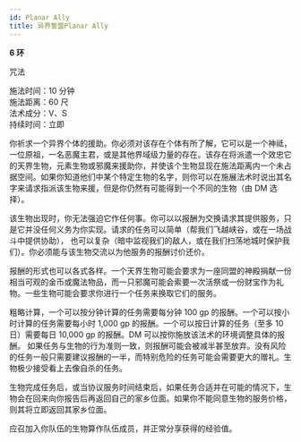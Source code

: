```yaml
---
id: Planar Ally
title: 异界誓盟Planar Ally
---
```


**6 环**

咒法

施法时间：10 分钟  
施法距离：60 尺  
法术成分：V、S  
持续时间：立即

你祈求一个异界个体的援助。你必须对该存在个体有所了解，它可以是一个神祗，一位原祖，一名恶魔主君，或是其他界域级力量的存在。该存在将派遣一个效忠它的天界生物，元素生物或邪魔来援助你，并使该个生物显现在施法距离内一个未占据空间。如果你知道他们中某个特定生物的名字，则你可以在施展法术时说出其名字来请求指派该生物来援，但是你仍然有可能得到一个不同的生物（由 DM 选择）。

该生物出现时，你无法强迫它作任何事。你可以以报酬为交换请求其提供服务，只是它并没任何义务为你实现。请求的任务可以简单（帮我们飞越峡谷，或在一场战斗中提供协助），
也可以复杂（暗中监视我们的敌人，或在我们扫荡地城时保护我们）。你必须能与该生物交流以为他服务的报酬讨价还价。

报酬的形式也可以各式各样。一个天界生物可能会要求为一座同盟的神殿捐献一份相当可观的金币或魔法物品，而一只邪魔可能会索要一次活祭或一份财宝作为礼物。一些生物可能会要求你进行一个任务来换取它们的服务。

粗略计算，一个可以按分钟计算的任务需要每分钟 100 gp
的报酬。一个可以按小时计算的任务需要每小时 1,000 gp 的报酬。一个可以按日计算的任务（至多 10 日）需要每日 10,000
gp 的报酬。DM 可以按你施放该法术的环境调整具体的报酬。
如果任务与生物的行为准则一致，则报酬可能会被减半甚至放弃。没有风险的任务一般只需要建议报酬的一半，而特别危险的任务可能会需要更大的赠礼。生物极少接受看上去像自杀的任务。

生物完成任务后，或当协议服务时间结束后，如果任务合适并在可能的情况下，生物会在回来向你报告后再返回自己的家乡位面。如果你不能同意生物的服务价格，则其将立即返回其家乡位面。

应召加入你队伍的生物算作队伍成员，并正常分享获得的经验值。
